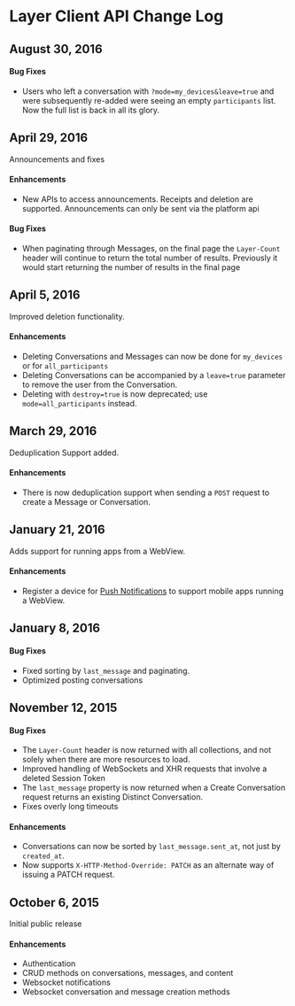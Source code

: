 # Layer Client API Change Log

## August 30, 2016

#### Bug Fixes

* Users who left a conversation with `?mode=my_devices&leave=true` and were subsequently re-added were seeing an empty `participants` list.  Now the full list is back in all its glory.

## April 29, 2016
 Announcements and fixes
 
 #### Enhancements
 
 * New APIs to access announcements. Receipts and deletion are supported. Announcements can only be sent via the platform api

#### Bug Fixes

* When paginating through Messages, on the final page the `Layer-Count` header will continue to return the total number of results. Previously it would start returning the number of results in the final page

## April 5, 2016

Improved deletion functionality.

#### Enhancements

* Deleting Conversations and Messages can now be done for `my_devices` or for `all_participants`
* Deleting Conversations can be accompanied by a `leave=true` parameter to remove the user from the Conversation.
* Deleting with `destroy=true` is now deprecated; use `mode=all_participants` instead.

## March 29, 2016

Deduplication Support added.

#### Enhancements

* There is now deduplication support when sending a `POST` request to create a Message or Conversation.

## January 21, 2016

Adds support for running apps from a WebView.

#### Enhancements

* Register a device for [Push Notifications](rest#push-tokens) to support mobile apps running a WebView.

## January 8, 2016

#### Bug Fixes

* Fixed sorting by `last_message` and paginating.
* Optimized posting conversations

## November 12, 2015

#### Bug Fixes

* The `Layer-Count` header is now returned with all collections, and not solely when there are more resources to load.
* Improved handling of WebSockets and XHR requests that involve a deleted Session Token
* The `last_message` property is now returned when a Create Conversation request returns an existing Distinct Conversation.
* Fixes overly long timeouts

#### Enhancements

* Conversations can now be sorted by `last_message.sent_at`, not just by `created_at`.
* Now supports `X-HTTP-Method-Override: PATCH` as an alternate way of issuing a PATCH request.


## October 6, 2015

Initial public release

#### Enhancements

* Authentication
* CRUD methods on conversations, messages, and content
* Websocket notifications
* Websocket conversation and message creation methods
